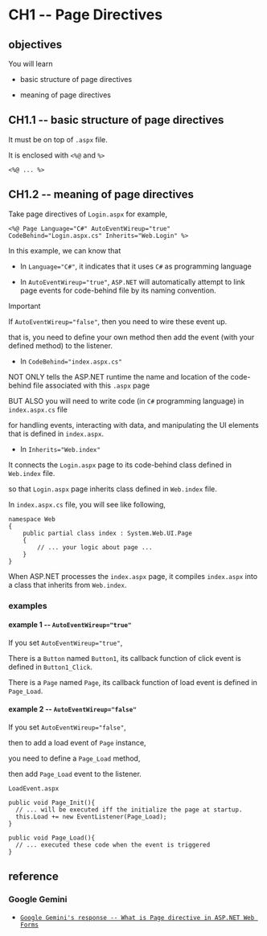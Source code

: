 # CH1 -- Page Directives
## objectives
You will learn

+ basic structure of page directives
  
+ meaning of page directives

## CH1.1 -- basic structure of page directives

It must be on top of `.aspx` file.

It is enclosed with `<%@` and `%>` 

```
<%@ ... %>
```

## CH1.2 -- meaning of page directives

Take page directives of `Login.aspx` for example,

```
<%@ Page Language="C#" AutoEventWireup="true" CodeBehind="Login.aspx.cs" Inherits="Web.Login" %>
```

In this example, we can know that

+ In `Language="C#"`, it indicates that it uses `C#` as programming language

+ In `AutoEventWireup="true"`, `ASP.NET` will automatically attempt to link page events for code-behind file by its naming convention.

> [!IMPORTANT]
> If `AutoEventWireup="false"`, then you need to wire these event up.
>
> that is, you need to define your own method then add the event (with your defined method) to the listener.

+ In `CodeBehind="index.aspx.cs"`

NOT ONLY tells the ASP.NET runtime the name and location of the code-behind file associated with this `.aspx` page

BUT ALSO you will need to write code (in `C#` programming language) in `index.aspx.cs` file 

for handling events, interacting with data, and manipulating the UI elements that is defined in `index.aspx`. 

+ In `Inherits="Web.index"`

It connects the `Login.aspx` page to its code-behind class defined in `Web.index` file.

so that `Login.aspx` page inherits class defined in `Web.index` file.

In `index.aspx.cs` file, you will see like following,

```
namespace Web
{
    public partial class index : System.Web.UI.Page
    {
        // ... your logic about page ...
    }
}
```

When ASP.NET processes the `index.aspx` page, it compiles `index.aspx` into a class that inherits from `Web.index`.

### examples
#### example 1 -- `AutoEventWireup="true"`
If you set `AutoEventWireup="true"`,

There is a `Button` named `Button1`, its callback function of click event is defined in `Button1_Click`.

There is a `Page` named `Page`, its callback function of load event is defined in `Page_Load`.

#### example 2 -- `AutoEventWireup="false"`
If you set `AutoEventWireup="false"`, 

then to add a load event of `Page` instance,

you need to define a `Page_Load` method, 

then add `Page_Load` event to the listener.

`LoadEvent.aspx`

```
public void Page_Init(){
  // ... will be executed iff the initialize the page at startup.
  this.Load += new EventListener(Page_Load);
}

public void Page_Load(){
  // ... executed these code when the event is triggered
}
```

## reference
### Google Gemini
+ [`Google Gemini's response -- What is Page directive in ASP.NET Web Forms`](https://g.co/gemini/share/ab989e640eea)
